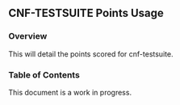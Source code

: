CNF-TESTSUITE Points Usage
---
### Overview
This will detail the points scored for cnf-testsuite.

### Table of Contents


This document is a work in progress.
